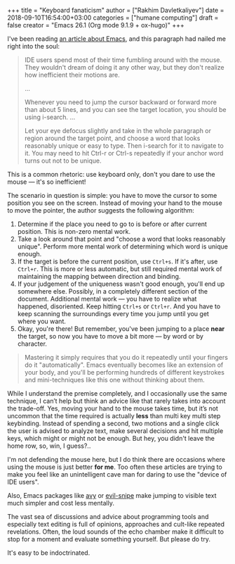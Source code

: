 +++
title = "Keyboard fanaticism"
author = ["Rakhim Davletkaliyev"]
date = 2018-09-10T16:54:00+03:00
categories = ["humane computing"]
draft = false
creator = "Emacs 26.1 (Org mode 9.1.9 + ox-hugo)"
+++

I've been reading [an article about Emacs](https://sites.google.com/site/steveyegge2/effective-emacs), and this paragraph had nailed me right into the soul:

> IDE users spend most of their time fumbling around with the mouse. They wouldn't dream of doing it any other way, but they don't realize how inefficient their motions are.
>
> ...
>
> Whenever you need to jump the cursor backward or forward more than about 5 lines, and you can see the target location, you should be using i-search.
> ...
>
> Let your eye defocus slightly and take in the whole paragraph or region around the target point, and choose a word that looks reasonably unique or easy to type. Then i-search for it to navigate to it. You may need to hit Ctrl-r or Ctrl-s repeatedly if your anchor word turns out not to be unique.

This is a common rhetoric: use keyboard only, don't you dare to use the mouse — it's so inefficient!

The scenario in question is simple: you have to move the cursor to some position you see on the screen. Instead of moving your hand to the mouse to move the pointer, the author suggests the following algorithm:

1.  Determine if the place you need to go to is before or after current position. This is non-zero mental work.
2.  Take a look around that point and "choose a word that looks reasonably unique". Perform more mental work of determining which word is unique enough.
3.  If the target is before the current position, use `Ctrl+s`. If it's after, use `Ctrl+r`. This is more or less automatic, but still required mental work of maintaining the mapping between direction and binding.
4.  If your judgement of the uniqueness wasn't good enough, you'll end up somewhere else. Possibly, in a completely different section of the document. Additional mental work — you have to realize what happened, disoriented. Keep hitting `Ctrl+s` or `Ctrl+r`. And you have to keep scanning the surroundings every time you jump until you get where you want.
5.  Okay, you're there! But remember, you've been jumping to a place **near** the target, so now you have to move a bit more — by word or by character.

> Mastering it simply requires that you do it repeatedly until your fingers do it "automatically". Emacs eventually becomes like an extension of your body, and you'll be performing hundreds of different keystrokes and mini-techniques like this one without thinking about them.

While I understand the premise completely, and I occasionally use the same technique, I can’t help but think an advice like that rarely takes into account the trade-off. Yes, moving your hand to the mouse takes time, but it’s not uncommon that the time required is actually **less** than multi key multi step keybinding. Instead of spending a second, two motions and a single click the user is advised to analyze text, make several decisions and hit multiple keys, which might or might not be enough. But hey, you didn't leave the home row, so, win, I guess?..

I'm not defending the mouse here, but I do think there are occasions where using the mouse is just better **for me**. Too often these articles are trying to make you feel like an unintelligent cave man for daring to use the "device of IDE users".

Also, Emacs packages like [avy](https://github.com/abo-abo/avy) or [evil-snipe](https://github.com/hlissner/evil-snipe) make jumping to visible text much simpler and cost less mentally.

The vast sea of discussions and advice about programming tools and especially text editing is full of opinions, approaches and cult-like repeated revelations. Often, the loud sounds of the echo chamber make it difficult to stop for a moment and evaluate something yourself. But please do try.

It's easy to be indoctrinated.
